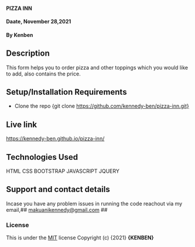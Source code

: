 

#### PIZZA INN
#### Daate, November 28,2021
#### By **Kenben**
## Description
This form helps you to order pizza and other toppings which you would like to add, also contains the price.
## Setup/Installation Requirements

* Clone the repo {git clone https://github.com/kennedy-ben/pizza-inn.git}

## Live link
https://kennedy-ben.github.io/pizza-inn/

## Technologies Used
   HTML
   CSS
   BOOTSTRAP
   JAVASCRIPT
   JQUERY

## Support and contact details

Incase you have any problem issues in running the code reachout via my email,## makuanikennedy@gmail.com ##

### License
This is under the [MIT](LICENSE) license
Copyright (c) {2021} **{KENBEN}**